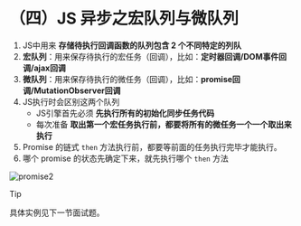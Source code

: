 # （四）JS 异步之宏队列与微队列

1. JS中用来 **存储待执行回调函数的队列包含 2 个不同特定的列队**
2. **宏队列**：用来保存待执行的宏任务（回调），比如：**定时器回调/DOM事件回调/ajax回调**
3. **微队列**：用来保存待执行的微任务（回调），比如：**promise回调/MutationObserver回调**
4. JS执行时会区别这两个队列  
    - JS引擎首先必须 **先执行所有的初始化同步任务代码**
    - 每次准备 **取出第一个宏任务执行前，都要将所有的微任务一个一个取出来执行**
5. Promise 的链式 `then` 方法执行前，都要等前面的任务执行完毕才能执行。
6. 哪个 promise 的状态先确定下来，就先执行哪个 `then` 方法

![promise2](https://cdn.jsdelivr.net/gh/Hacker-C/Picture-Bed@main/docs/promise2.6ocfwz4cb6s0.webp)

> [!TIP]
> 具体实例见下一节面试题。